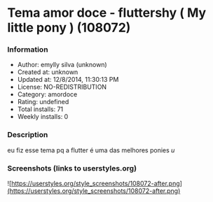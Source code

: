 # Tema amor doce - fluttershy ( My little pony ) (108072)

### Information
- Author: emylly silva (unknown)
- Created at: unknown
- Updated at: 12/8/2014, 11:30:13 PM
- License: NO-REDISTRIBUTION
- Category: amordoce
- Rating: undefined
- Total installs: 71
- Weekly installs: 0


### Description
eu fiz esse tema pq a flutter é uma das melhores ponies *u*


### Screenshots (links to userstyles.org)
![https://userstyles.org/style_screenshots/108072-after.png](https://userstyles.org/style_screenshots/108072-after.png)


